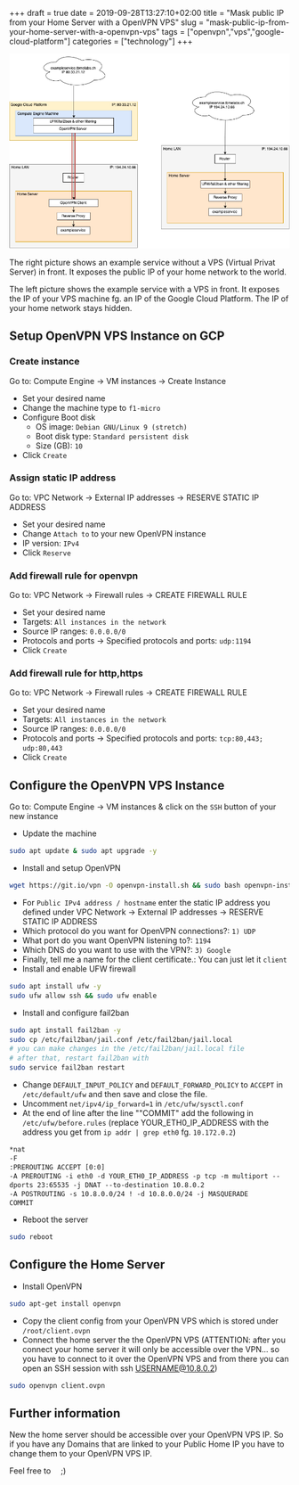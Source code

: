 +++ 
draft = true
date = 2019-09-28T13:27:10+02:00
title = "Mask public IP from your Home Server with a OpenVPN VPS"
slug = "mask-public-ip-from-your-home-server-with-a-openvpn-vps" 
tags = ["openvpn","vps","google-cloud-platform"]
categories = ["technology"]
+++

![setup](/images/posts/2/setup.png)

The right picture shows an example service without a VPS (Virtual Privat Server) in front. It exposes the 
public IP of your home network to the world.

The left picture shows the example service with a VPS in front. It exposes the IP of your VPS machine fg. an IP
of the Google Cloud Platform. The IP of your home network stays hidden.

## Setup OpenVPN VPS Instance on GCP
### Create instance
Go to: Compute Engine -> VM instances -> Create Instance

* Set your desired name
* Change the machine type to `f1-micro`
* Configure Boot disk
  * OS image: `Debian GNU/Linux 9 (stretch)`
  * Boot disk type: `Standard persistent disk`
  * Size (GB): `10`
* Click `Create`

### Assign static IP address
Go to: VPC Network -> External IP addresses -> RESERVE STATIC IP ADDRESS

* Set your desired name
* Change `Attach to` to your new OpenVPN instance
* IP version: `IPv4`
* Click `Reserve`

### Add firewall rule for openvpn
Go to: VPC Network -> Firewall rules -> CREATE FIREWALL RULE

* Set your desired name
* Targets: `All instances in the network`
* Source IP ranges: `0.0.0.0/0`
* Protocols and ports -> Specified protocols and ports: `udp:1194`
* Click `Create`

### Add firewall rule for http,https
Go to: VPC Network -> Firewall rules -> CREATE FIREWALL RULE

* Set your desired name
* Targets: `All instances in the network`
* Source IP ranges: `0.0.0.0/0`
* Protocols and ports -> Specified protocols and ports: `tcp:80,443; udp:80,443`
* Click `Create`

## Configure the OpenVPN VPS Instance
Go to: Compute Engine -> VM instances & click on the `SSH` button of your new instance

* Update the machine
```bash
sudo apt update & sudo apt upgrade -y
```
* Install and setup OpenVPN
```bash
wget https://git.io/vpn -O openvpn-install.sh && sudo bash openvpn-install.sh
```
  * For `Public IPv4 address / hostname` enter the static IP address you defined under
  VPC Network -> External IP addresses -> RESERVE STATIC IP ADDRESS
  * Which protocol do you want for OpenVPN connections?: `1) UDP`
  * What port do you want OpenVPN listening to?: `1194`
  * Which DNS do you want to use with the VPN?: `3) Google`
  * Finally, tell me a name for the client certificate.: You can just let it `client`
* Install and enable UFW firewall
```bash
sudo apt install ufw -y
sudo ufw allow ssh && sudo ufw enable
```
* Install and configure fail2ban
```bash
sudo apt install fail2ban -y
sudo cp /etc/fail2ban/jail.conf /etc/fail2ban/jail.local
# you can make changes in the /etc/fail2ban/jail.local file
# after that, restart fail2ban with
sudo service fail2ban restart
```
* Change `DEFAULT_INPUT_POLICY` and `DEFAULT_FORWARD_POLICY` to `ACCEPT`  in `/etc/default/ufw` and then save and close the file.
* Uncomment `net/ipv4/ip_forward=1` in `/etc/ufw/sysctl.conf`
* At the end of line after the line ""COMMIT" add the following in `/etc/ufw/before.rules` (replace
YOUR_ETH0_IP_ADDRESS with the address you get from `ip addr | grep eth0` fg. `10.172.0.2`)
```
*nat
-F
:PREROUTING ACCEPT [0:0]
-A PREROUTING -i eth0 -d YOUR_ETH0_IP_ADDRESS -p tcp -m multiport --dports 23:65535 -j DNAT --to-destination 10.8.0.2
-A POSTROUTING -s 10.8.0.0/24 ! -d 10.8.0.0/24 -j MASQUERADE
COMMIT
```
* Reboot the server
```bash
sudo reboot
```

## Configure the Home Server

* Install OpenVPN
```bash
sudo apt-get install openvpn
```
* Copy the client config from your OpenVPN VPS which is stored under `/root/client.ovpn`
* Connect the home server the the OpenVPN VPS (ATTENTION: after you connect your home server it will only be accessible over the 
VPN... so you have to connect to it over the OpenVPN VPS and from there you can open an SSH session with ssh USERNAME@10.8.0.2)
```bash
sudo openvpn client.ovpn
```

## Further information

New the home server should be accessible over your OpenVPN VPS IP. So if you have any Domains that are 
linked to your Public Home IP you have to change them to your OpenVPN VPS IP.

<div> Feel free to
    <div style="margin-left:5px;margin-right:5px; display:inline-block;" id="tippin-button" data-dest="mirioeggmann"></div> ;)
    <script src="https://tippin.me/buttons/tip.js" type="text/javascript"></script>
</div>
